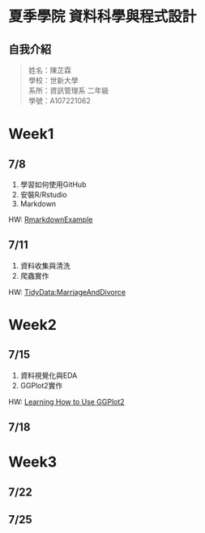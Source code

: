 # 夏季學院 資料科學與程式設計
## 自我介紹
> 姓名：陳芷霖 <br />
> 學校：世新大學 <br />
> 系所：資訊管理系 二年級 <br />
> 學號：A107221062 <br />

# Week1 
## 7/8
1. 學習如何使用GitHub <br />
2. 安裝R/Rstudio<br />
3. Markdown<br />

HW:
[RmarkdownExample](https://anniechen1226.github.io/RClassRepository/Week1/RMarkdownExample.html)
## 7/11
1. 資料收集與清洗<br />
2. 爬蟲實作<br />

HW:
[TidyData:MarriageAndDivorce](https://anniechen1226.github.io/RClassRepository/Week1/MarriageAndDivorce.html)
# Week2
## 7/15
1. 資料視覺化與EDA<br />
2. GGPlot2實作<br />

HW:
[Learning How to Use GGPlot2](https://anniechen1226.github.io/RClassRepository/Week2/20190715/MarriageAndDivorce.html)
## 7/18
# Week3
## 7/22
## 7/25


